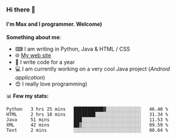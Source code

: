 ### Hi there 👋
#### I'm Max and I programmer. Welcome)

**Something about me**:
- ⌨ I am writing in Python, Java & HTML / CSS
- 🌐 [My web site](https://merive.herokuapp.com/)
- 🎈 I write code for a year
- 💻 I am currently working on a very cool Java project (*Android application*)
- 😍 I really love programming)

📊 **Few my stats:**
<!--START_SECTION:waka-->
```text
Python   3 hrs 25 mins   ███████████▓░░░░░░░░░░░░░   46.40 % 
HTML     2 hrs 18 mins   ████████░░░░░░░░░░░░░░░░░   31.34 % 
Java     51 mins         ███░░░░░░░░░░░░░░░░░░░░░░   11.53 % 
XML      42 mins         ██▒░░░░░░░░░░░░░░░░░░░░░░   09.59 % 
Text     2 mins          ░░░░░░░░░░░░░░░░░░░░░░░░░   00.64 % 
```
<!--END_SECTION:waka-->
